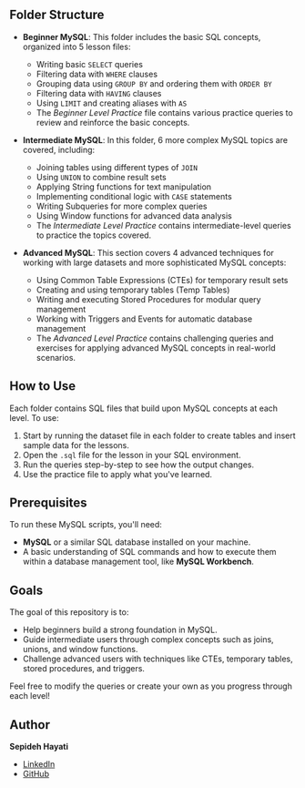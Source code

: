 ## Folder Structure

- **Beginner MySQL**: This folder includes the basic SQL concepts, organized into 5 lesson files:
  - Writing basic `SELECT` queries
  - Filtering data with `WHERE` clauses
  - Grouping data using `GROUP BY` and ordering them with `ORDER BY`
  - Filtering data with `HAVING` clauses
  - Using `LIMIT` and creating aliases with `AS`
  - The _Beginner Level Practice_ file contains various practice queries to review and reinforce the basic concepts.

- **Intermediate MySQL**: In this folder, 6 more complex MySQL topics are covered, including:
  - Joining tables using different types of `JOIN`
  - Using `UNION` to combine result sets
  - Applying String functions for text manipulation
  - Implementing conditional logic with `CASE` statements
  - Writing Subqueries for more complex queries
  - Using Window functions for advanced data analysis
  - The _Intermediate Level Practice_ contains intermediate-level queries to practice the topics covered.

- **Advanced MySQL**: This section covers 4 advanced techniques for working with large datasets and more sophisticated MySQL concepts:
  - Using Common Table Expressions (CTEs) for temporary result sets
  - Creating and using temporary tables (Temp Tables)
  - Writing and executing Stored Procedures for modular query management 
  - Working with Triggers and Events for automatic database management
  - The _Advanced Level Practice_ contains challenging queries and exercises for applying advanced MySQL concepts in real-world scenarios.

## How to Use

Each folder contains SQL files that build upon MySQL concepts at each level. To use:
1. Start by running the dataset file in each folder to create tables and insert sample data for the lessons.
2. Open the `.sql` file for the lesson in your SQL environment.
3. Run the queries step-by-step to see how the output changes.
4. Use the practice file to apply what you've learned.

## Prerequisites

To run these MySQL scripts, you'll need:
- **MySQL** or a similar SQL database installed on your machine.
- A basic understanding of SQL commands and how to execute them within a database management tool, like **MySQL Workbench**.

## Goals

The goal of this repository is to:
- Help beginners build a strong foundation in MySQL.
- Guide intermediate users through complex concepts such as joins, unions, and window functions.
- Challenge advanced users with techniques like CTEs, temporary tables, stored procedures, and triggers.

Feel free to modify the queries or create your own as you progress through each level!


## Author

**Sepideh Hayati**
- [LinkedIn](https://www.linkedin.com/in/sepidehhayati/)
- [GitHub](https://github.com/SepidehHayati)
